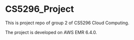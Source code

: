 # CS5296_Project
This is project repo of group 2 of CS5296 Cloud Computing.

The project is developed on AWS EMR 6.4.0.
